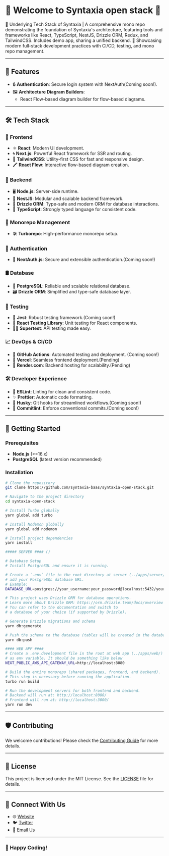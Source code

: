 # 🎉 **Welcome to Syntaxia open stack** 🎉

🔧 Underlying Tech Stack of Syntaxia | A comprehensive mono repo demonstrating the foundation of Syntaxia's architecture, featuring tools and frameworks like React, TypeScript, NestJS, Drizzle ORM, Redux, and TailwindCSS. Includes demo app, sharing a unified backend. 🚀 Showcasing modern full-stack development practices with CI/CD, testing, and mono repo management.

---

## 🌟 **Features**

- 🔒 **Authentication**: Secure login system with NextAuth(Coming soon!).
- 🖼️ **Architecture Diagram Builders**:
   - React Flow-based diagram builder for flow-based diagrams.

---

## 🛠️ **Tech Stack**

### 🎨 **Frontend**

- ⚛️ **React**: Modern UI development.
- 🌀 **Next.js**: Powerful React framework for SSR and routing.
- 🌟 **TailwindCSS**: Utility-first CSS for fast and responsive design.
- 🖍️ **React Flow**: Interactive flow-based diagram creation.

### 🔧 **Backend**

- 🖥️ **Node.js**: Server-side runtime.
- 🍹 **NestJS**: Modular and scalable backend framework.
- 💾 **Drizzle ORM**: Type-safe and modern ORM for database interactions.
- 📜 **TypeScript**: Strongly typed language for consistent code.

### 📂 **Monorepo Management**

- 🛠️ **Turborepo**: High-performance monorepo setup.

### 🔐 **Authentication**

- 🔑 **NextAuth.js**: Secure and extensible authentication.(Coming soon!)

### 🛢️ **Database**

- 🐘 **PostgreSQL**: Reliable and scalable relational database.
- 🗃️ **Drizzle ORM**: Simplified and type-safe database layer.

### 🧪 **Testing**

- 🧪 **Jest**: Robust testing framework.(Coming soon!)
- 🧩 **React Testing Library**: Unit testing for React components.
- 🕵️‍♂️ **Supertest**: API testing made easy.

### 📈 **DevOps & CI/CD**

- 🤖 **GitHub Actions**: Automated testing and deployment. (Coming soon!)
- 🚀 **Vercel**: Seamless frontend deployment.(Pending)
- 📡 **Render.com**: Backend hosting for scalability.(Pending)

### 🛠️ **Developer Experience**

- 💅 **ESLint**: Linting for clean and consistent code.
- ✨ **Prettier**: Automatic code formatting.
- 🐾 **Husky**: Git hooks for streamlined workflows.(Coming soon!)
- 🚦 **Commitlint**: Enforce conventional commits.(Coming soon!)

---

## 🚀 **Getting Started**

### Prerequisites

- **Node.js** (>=16.x)
- **PostgreSQL** (latest version recommended)

### Installation

```bash
# Clone the repository
git clone https://github.com/syntaxia-baas/syntaxia-open-stack.git

# Navigate to the project directory
cd syntaxia-open-stack

# Install Turbo globally
yarn global add turbo

# Install Nodemon globally
yarn global add nodemon

# Install project dependencies
yarn install

##### SERVER #### ()

# Database Setup
# Install PostgreSQL and ensure it is running.

# Create a `.env` file in the root directory at server (../apps/server/) and 
# add your PostgreSQL database URL.
# Example:
DATABASE_URL=postgres://your_username:your_password@localhost:5432/your_database_name

# This project uses Drizzle ORM for database operations.
# Learn more about Drizzle ORM: https://orm.drizzle.team/docs/overview
# You can refer to the documentation and switch to 
# a database of your choice (if supported by Drizzle).

# Generate Drizzle migrations and schema
yarn db:generate

# Push the schema to the database (tables will be created in the database)
yarn db:push

#### WEB APP ####
# Create a .env.development file in the root at web app (../apps/web/) and server url 
# as env variable. It should be something like below
NEXT_PUBLIC_AWS_API_GATEWAY_URL=http://localhost:8080

# Build the entire monorepo (shared packages, frontend, and backend).
# This step is necessary before running the application.
turbo run build

# Run the development servers for both frontend and backend.
# Backend will run at: http://localhost:8080/
# Frontend will run at: http://localhost:3000/
yarn run dev

```

---

## 🛡️ **Contributing**

We welcome contributions! Please check the [Contributing Guide](CONTRIBUTING.md) for more details.

---

## 📜 **License**

This project is licensed under the MIT License. See the [LICENSE](LICENSE) file for details.

---

## 🤝 **Connect With Us**

- 🌐 [Website](https://syntaxia.io)
- 🐦 [Twitter](https://x.com/SyntaxiaBaaS)
- 📧 [Email Us](mailto:murali@syntaxia.io)

---

### **🚀 Happy Coding!**
